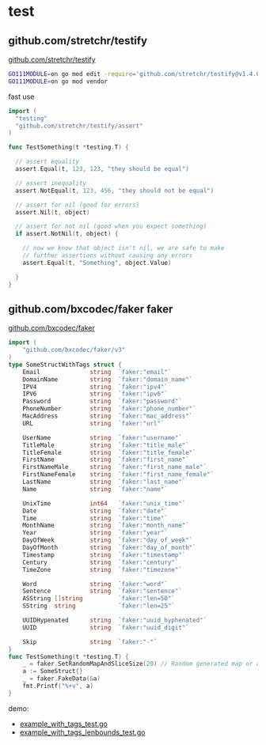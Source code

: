 # test

## github.com/stretchr/testify

[github.com/stretchr/testify](https://github.com/stretchr/testify)

```bash
GO111MODULE=on go mod edit -require='github.com/stretchr/testify@v1.4.0'
GO111MODULE=on go mod vendor
```

fast use

```go
import (
  "testing"
  "github.com/stretchr/testify/assert"
)

func TestSomething(t *testing.T) {

  // assert equality
  assert.Equal(t, 123, 123, "they should be equal")

  // assert inequality
  assert.NotEqual(t, 123, 456, "they should not be equal")

  // assert for nil (good for errors)
  assert.Nil(t, object)

  // assert for not nil (good when you expect something)
  if assert.NotNil(t, object) {

    // now we know that object isn't nil, we are safe to make
    // further assertions without causing any errors
    assert.Equal(t, "Something", object.Value)

  }
}
```
## github.com/bxcodec/faker faker

[github.com/bxcodec/faker](https://github.com/bxcodec/faker)

```go
import (
    "github.com/bxcodec/faker/v3"
)
type SomeStructWithTags struct {
	Email              string  `faker:"email"`
	DomainName         string  `faker:"domain_name"`
	IPV4               string  `faker:"ipv4"`
	IPV6               string  `faker:"ipv6"`
	Password           string  `faker:"password"`
	PhoneNumber        string  `faker:"phone_number"`
	MacAddress         string  `faker:"mac_address"`
	URL                string  `faker:"url"`

	UserName           string  `faker:"username"`
	TitleMale          string  `faker:"title_male"`
	TitleFemale        string  `faker:"title_female"`
	FirstName          string  `faker:"first_name"`
	FirstNameMale      string  `faker:"first_name_male"`
	FirstNameFemale    string  `faker:"first_name_female"`
	LastName           string  `faker:"last_name"`
	Name               string  `faker:"name"`

	UnixTime           int64   `faker:"unix_time"`
	Date               string  `faker:"date"`
	Time               string  `faker:"time"`
	MonthName          string  `faker:"month_name"`
	Year               string  `faker:"year"`
	DayOfWeek          string  `faker:"day_of_week"`
	DayOfMonth         string  `faker:"day_of_month"`
	Timestamp          string  `faker:"timestamp"`
	Century            string  `faker:"century"`
	TimeZone           string  `faker:"timezone"`

	Word               string  `faker:"word"`
	Sentence           string  `faker:"sentence"`
	ASString []string          `faker:"len=50"`
	SString  string            `faker:"len=25"`

	UUIDHypenated      string  `faker:"uuid_hyphenated"`
	UUID               string  `faker:"uuid_digit"`

	Skip               string  `faker:"-"`
}
func TestSomething(t *testing.T) {
	_ = faker.SetRandomMapAndSliceSize(20) // Random generated map or array size wont exceed 20... 
	a := SomeStruct{}
	_ = faker.FakeData(&a)
	fmt.Printf("%+v", a)
}
```

demo:
- [example_with_tags_test.go](https://github.com/bxcodec/faker/blob/master/example_with_tags_test.go)
- [example_with_tags_lenbounds_test.go](https://github.com/bxcodec/faker/blob/master/example_with_tags_lenbounds_test.go)